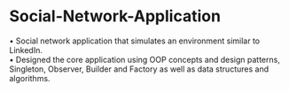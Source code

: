 # Social-Network-Application

• Social network application that simulates an environment similar to LinkedIn.<br />
• Designed the core application using OOP concepts and design patterns, Singleton, Observer, Builder and Factory as well as data
structures and algorithms.<br />
 
